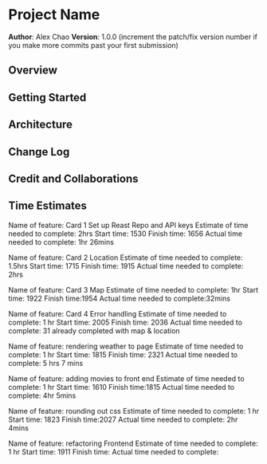 # Project Name

**Author**: Alex Chao
**Version**: 1.0.0 (increment the patch/fix version number if you make more commits past your first submission)

## Overview
<!-- Provide a high level overview of what this application is and why you are building it, beyond the fact that it's an assignment for this class. (i.e. What's your problem domain?) -->

## Getting Started
<!-- What are the steps that a user must take in order to build this app on their own machine and get it running? -->

## Architecture
<!-- Provide a detailed description of the application design. What technologies (languages, libraries, etc) you're using, and any other relevant design information. -->

## Change Log
<!-- Use this area to document the iterative changes made to your application as each feature is successfully implemented. Use time stamps. Here's an example:

01-01-2001 4:59pm - Application now has a fully-functional express server, with a GET route for the location resource. -->

## Credit and Collaborations
<!-- Give credit (and a link) to other people or resources that helped you build this application. -->

## Time Estimates

Name of feature: Card 1 Set up Reast Repo and API keys
Estimate of time needed to complete: 2hrs
Start time: 1530
Finish time: 1656
Actual time needed to complete: 1hr 26mins

Name of feature: Card 2 Location
Estimate of time needed to complete: 1.5hrs
Start time: 1715
Finish time: 1915
Actual time needed to complete: 2hrs

Name of feature: Card 3 Map
Estimate of time needed to complete: 1hr
Start time: 1922
Finish time:1954
Actual time needed to complete:32mins

Name of feature: Card 4 Error handling
Estimate of time needed to complete: 1 hr
Start time: 2005
Finish time: 2036
Actual time needed to complete: 31
already completed with map & location

Name of feature: rendering weather to page
Estimate of time needed to complete: 1 hr
Start time: 1815
Finish time: 2321
Actual time needed to complete: 5 hrs 7 mins

Name of feature: adding movies to front end
Estimate of time needed to complete: 1 hr
Start time: 1610
Finish time:1815
Actual time needed to complete: 4hr 5mins

Name of feature: rounding out css
Estimate of time needed to complete: 1 hr
Start time: 1823
Finish time:2027
Actual time needed to complete: 2hr 4mins

Name of feature: refactoring Frontend
Estimate of time needed to complete: 1 hr
Start time: 1911
Finish time:
Actual time needed to complete: 
